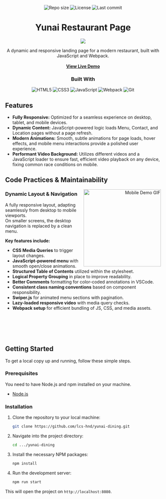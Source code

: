<p align="center">
  <img src="https://img.shields.io/github/repo-size/lcs-hnd/yunai-dining" alt="Repo size"/>
  <img src="https://img.shields.io/github/license/lcs-hnd/yunai-dining" alt="License"/>
  <img src="https://img.shields.io/github/last-commit/lcs-hnd/yunai-dining" alt="Last commit"/>
</p>

<p align="center">
  <a href="https://yunai-dining.netlify.app/">
    </a>

  <h1 align="center">Yunai Restaurant Page</h1>
 
<p align="center">
  <img src='https://github.com/user-attachments/assets/15cb6124-6644-4ee3-8bf0-ecb850deac30'>
</p>

   
   <p align="center">
    A dynamic and responsive landing page for a modern restaurant, built with JavaScript and Webpack.
    <br>
    <br>
     <a align="center" href="https://yunai-dining.netlify.app"><strong>View Live Demo</strong></a>
  </p>
  <h3 align="center">Built With</h3>
  
<p align="center">
  <img src="https://img.shields.io/badge/html5-%23E34F26.svg?style=for-the-badge&logo=html5&logoColor=white" alt="HTML5"/>
  <img src="https://img.shields.io/badge/css3-%231572B6.svg?style=for-the-badge&logo=css3&logoColor=white" alt="CSS3"/>
  <img src="https://img.shields.io/badge/javascript-%23323330.svg?style=for-the-badge&logo=javascript&logoColor=%23F7DF1E" alt="JavaScript"/>
  <img src="https://img.shields.io/badge/webpack-%238DD6F9.svg?style=for-the-badge&logo=webpack&logoColor=black" alt="Webpack"/>
  <img src="https://img.shields.io/badge/Git-E44C30?style=for-the-badge&logo=git&logoColor=white" alt="Git"/>
</p>
  
<h2 align="left">Features</h2>

- **Fully Responsive:** Optimized for a seamless experience on desktop, tablet, and mobile devices.
- **Dynamic Content:** JavaScript-powered logic loads Menu, Contact, and Location pages without a page refresh.
- **Modern Animations:** Smooth, subtle animations for page loads, hover effects, and mobile menu interactions provide a polished user experience.
- **Performant Video Background:** Utilizes different videos and a JavaScript loader to ensure fast, efficient video playback on any device, fixing common race conditions on mobile.



<h2 align="left">Code Practices & Maintainability</h2>

<p align="right">
  <img src="https://github.com/user-attachments/assets/1f9416ed-0de0-4018-ac83-bc015074e137" alt="Mobile Demo GIF" width="250" align="right">
</p>


### <div align="left">Dynamic Layout & Navigation</div>

<p align="left">
  A fully responsive layout, adapting seamlessly from desktop to mobile viewports.  
  <br> On smaller screens, the desktop navigation is replaced by a clean menu.
</p>

**Key features include:**

- **CSS Media Queries** to trigger layout changes.
- **JavaScript-powered menu** with smooth open/close animations.
- **Structured Table of Contents** utilized within the stylesheet.
- **Logical Property Grouping**  in place to improve readability.
- **Better Comments** formatting for color-coded annotations in VSCode.
- **Consistent class naming conventions** based on component responsibility.
- **Swiper.js** for animated menu sections with pagination.
- **Lazy-loaded responsive video** with media query checks.
- **Webpack setup** for efficient bundling of JS, CSS, and media assets.

<br>
<br>
<br>
<br>

## Getting Started

To get a local copy up and running, follow these simple steps.

### Prerequisites

You need to have Node.js and npm installed on your machine.  
* [Node.js](https://nodejs.org/en/)

### Installation

1. Clone the repository to your local machine:
    ```sh
    git clone https://github.com/lcs-hnd/yunai-dining.git
    ```
2. Navigate into the project directory:
    ```sh
    cd .../yunai-dining
    ```
3. Install the necessary NPM packages:
    ```sh
    npm install
    ```
4. Run the development server:
    ```sh
    npm run start
    ```

This will open the project on `http://localhost:8080`.
